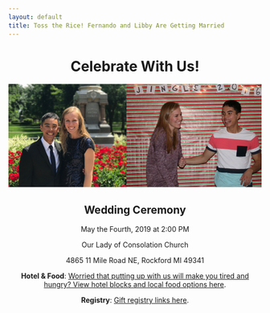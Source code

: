 ```yaml
---
layout: default
title: Toss the Rice! Fernando and Libby Are Getting Married
---
```


<style>
p, h1, h2 {
    text-align: center
}
</style>

# Celebrate With Us!

![picture](picture.PNG)


##  Wedding Ceremony

May the Fourth, 2019 at 2:00 PM

Our Lady of Consolation Church

4865 11 Mile Road NE, Rockford MI 49341


**Hotel & Food**: [Worried that putting up with us will make you tired and hungry? View hotel blocks and local food options here](hotels_food.html).

**Registry**: [Gift registry links here](registry.html).

